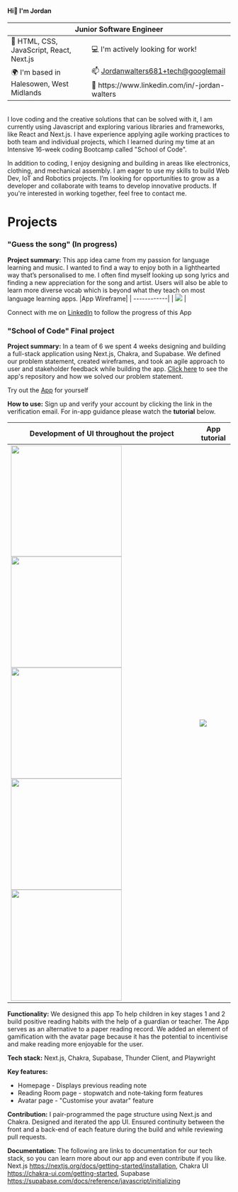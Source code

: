 #### Hi👋 I'm Jordan


<table>
    <thead>
        <tr>
            <th colspan=2>Junior Software Engineer</th>
        </tr>
    </thead>
    <tbody>
        <tr>
            <td>📝 HTML, CSS, JavaScript, React, Next.js</td>
            <td>💻 I'm actively looking for work!</td>
        </tr>
        <tr>
            <td rowspan=3>🌍 I'm based in Halesowen, West Midlands</td>
        </tr>
        <tr>
            <td>📫 <a href="mailto:Jordanwalters681+tech@googlemail">Jordanwalters681+tech@googlemail</a> </td>
        </tr>
        <tr>
            <td>🤝 https://www.linkedin.com/in/-jordan-walters</td>
        </tr>
    </tbody>
</table>

</br>
I love coding and the creative solutions that can be solved with it, I am currently using Javascript and exploring various libraries and frameworks, like React and Next.js. I have experience applying agile working practices to both team and individual projects, which I learned during my time at an Intensive 16-week coding Bootcamp called "School of Code".

In addition to coding, I enjoy designing and building in areas like electronics, clothing, and mechanical assembly. I am eager to use my skills to build Web Dev, IoT and Robotics projects. I’m looking for opportunities to grow as a developer and collaborate with teams to develop innovative products. If you're interested in working together, feel free to contact me.

# Projects
### "Guess the song" (In progress)
<b>Project summary:</b> This app idea came from my passion for language learning and music. I wanted to find a way to enjoy both in a lighthearted way that’s personalised to me. I often find myself looking up song lyrics and finding a new appreciation for the song and artist. Users will also be able to learn more diverse vocab which is beyond what they teach on most language learning apps.
|App Wireframe|
| ------------|
| <img src="https://github.com/Jordan-Walters-23/Jordan-Walters-23/assets/128825567/673d677a-5403-46f6-8fab-9bc298c3f4bc"> |

Connect with me on [LinkedIn](https://www.linkedin.com/in/-jordan-walters) to follow the progress of this App

### "School of Code" Final project
<b>Project summary:</b> In a team of 6 we spent 4 weeks designing and building a full-stack application 
using Next.js, Chakra, and Supabase. We defined our problem statement, created wireframes, and took an agile approach to user and stakeholder feedback while building the app. [Click here](https://github.com/SchoolOfCode/reading-room-app) to see the app's repository and how we solved our problem statement. 

Try out the [App](https://reading-room-app.vercel.app/) for yourself

<b>How to use:</b> Sign up and verify your account by clicking the link in the verification email. For in-app guidance please watch the <b>tutorial</b> below.

| Development of UI throughout the project| App tutorial                                                                                                                           |
| ----------------------------------------| -------------------------------------------------------------------------------------------------------------------------------------  |
|  <img src="https://github.com/Jordan-Walters-23/Jordan-Walters-23/assets/128825567/973ac8b1-b211-4fa6-94b8-b444d0602a1b" height="250"> <img src="https://github.com/Jordan-Walters-23/Jordan-Walters-23/assets/128825567/c66294b3-fbfb-44ac-994d-afb418cbe6fa" height="250"> <img src="https://github.com/Jordan-Walters-23/Jordan-Walters-23/assets/128825567/7569bfe9-3fe6-4e1a-b18f-149cd90db3f3" height="250"> <img src="https://github.com/Jordan-Walters-23/Jordan-Walters-23/assets/128825567/ae7fa1c7-9cfa-452b-ac34-e1561d10f9b1" height="250"> <img src="https://github.com/Jordan-Walters-23/Jordan-Walters-23/assets/128825567/81b0b908-0810-47d5-af63-664476ed34cf" height="250"> | <img src="https://github.com/Jordan-Walters-23/Jordan-Walters-23/assets/128825567/4106ddaa-7849-433f-a83d-cdb4964a40d5"> |


<b>Functionality:</b> We designed this app To help children in key stages 1 and 2 build positive reading habits with the help of a guardian or teacher. The App serves as an alternative to a paper reading record. We added an element of gamification with the avatar page because it has the potential to incentivise and make reading more enjoyable for the user.

<b>Tech stack:</b> Next.js, Chakra, Supabase, Thunder Client, and Playwright

<b>Key features:</b> 
* Homepage - Displays previous reading note
* Reading Room page - stopwatch and note-taking form features
* Avatar page - "Customise your avatar" feature


<b>Contribution:</b> I pair-programmed the page structure using Next.js and Chakra. Designed and iterated the app UI. Ensured continuity between the front and a back-end of each feature during the build and while reviewing pull requests.

<b>Documentation:</b> The following are links to documentation for our tech stack, so you can learn more about our app and even contribute if you like. Next.js https://nextjs.org/docs/getting-started/installation, Chakra UI https://chakra-ui.com/getting-started, Supabase https://supabase.com/docs/reference/javascript/initializing
